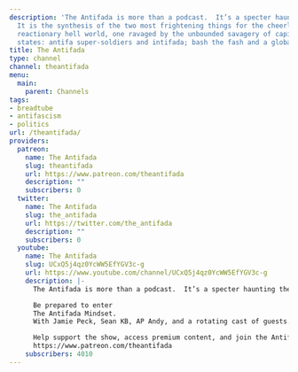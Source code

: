 ```yaml
---
description: 'The Antifada is more than a podcast.  It’s a specter haunting the globe.
  It is the synthesis of the two most frightening things for the cheerleaders of this
  reactionary hell world, one ravaged by the unbounded savagery of capital and it’s
  states: antifa super-soldiers and intifada; bash the fash and a global uprising.'
title: The Antifada
type: channel
channel: theantifada
menu:
  main:
    parent: Channels
tags:
- breadtube
- antifascism
- politics
url: /theantifada/
providers:
  patreon:
    name: The Antifada
    slug: theantifada
    url: https://www.patreon.com/theantifada
    description: ""
    subscribers: 0
  twitter:
    name: The Antifada
    slug: the_antifada
    url: https://twitter.com/the_antifada
    description: ""
    subscribers: 0
  youtube:
    name: The Antifada
    slug: UCxQ5j4qz0YcWW5EfYGV3c-g
    url: https://www.youtube.com/channel/UCxQ5j4qz0YcWW5EfYGV3c-g
    description: |-
      The Antifada is more than a podcast.  It’s a specter haunting the globe.  It is the synthesis of the two most frightening things for the cheerleaders of this reactionary hell world, one ravaged by the unbounded savagery of capital and it’s states: antifa super-soldiers and intifada; bash the fash and a global uprising.

      Be prepared to enter
      The Antifada Mindset.
      With Jamie Peck, Sean KB, AP Andy, and a rotating cast of guests.

      Help support the show, access premium content, and join the Antifada community for as little as $2 a month at
      https://www.patreon.com/theantifada
    subscribers: 4010
---
```

